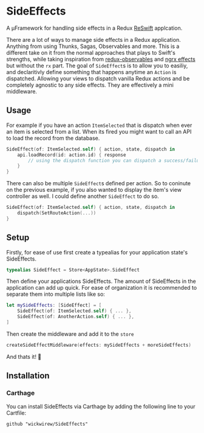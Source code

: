 # SideEffects
A µFramework for handling side effects in a Redux [ReSwift](https://www.github.com/ReSwift/ReSwift) applcation.

There are a lot of ways to manage side effects in a Redux application. Anything from using Thunks, Sagas, Observables and more. This is a different take on it from the normal approaches that plays to Swift's strengths, while taking inspiration from [redux-observables](https://github.com/redux-observable/redux-observable) and [ngrx effects](https://github.com/ngrx/effects) but without the `rx` part. The goal of `SideEffect`s is to allow you to easiliy, and declaritivly define something that happens anytime an `Action` is dispatched. Allowing your views to dispatch vanilla Redux actions and be completely agnostic to any side effects. They are effectively a mini middleware.

## Usage
For example if you have an action `ItemSelected` that is dispatch when ever an item is selected from a list.
When its fired you might want to call an API to load the record from the database.
```swift
SideEffect(of: ItemSelected.self) { action, state, dispatch in
    api.loadRecord(id: action.id) { response
        // using the dispatch function you can dispatch a success/failure action.
    }
}
```
There can also be multiple `SideEffect`s defined per action. So to coninute on the previous example, if you also wanted to display the item's view controller as well. I could define another `SideEffect` to do so.
```swift
SideEffect(of: ItemSelected.self) { action, state, dispatch in
    dispatch(SetRouteAction(...))
}
```

## Setup
Firstly, for ease of use first create a typealias for your application state's SideEffects.
```swift
typealias SideEffect = Store<AppState>.SideEffect
```
Then define your applications SideEffects. The amount of SideEffects in the application can add up quick. For ease of organization it is recommended to separate them into multiple lists like so:
```swift
let mySideEffects: [SideEffect] = [
    SideEffect(of: ItemSelected.self) { ... },
    SideEffect(of: AnotherAction.self) { ... },
]
```
Then create the middleware and add it to the `store`
```swift
createSideEffectMiddleware(effects: mySideEffects + moreSideEffects)
```
And thats it! 🎉

## Installation
### Carthage
You can install SideEffects via Carthage by adding the following line to your Cartfile:
```
github "wickwirew/SideEffects"
```
